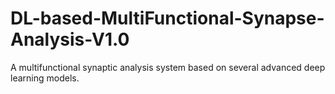 # DL-based-MultiFunctional-Synapse-Analysis-V1.0
 A multifunctional synaptic analysis system based on several advanced deep learning models.
